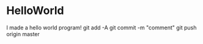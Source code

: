 # HelloWorld
I made a hello world program!
git add -A 
git commit -m "comment"
git push origin master